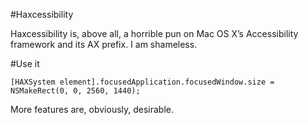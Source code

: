 #Haxcessibility

Haxcessibility is, above all, a horrible pun on Mac OS X’s Accessibility framework and its AX prefix. I am shameless.


#Use it

	[HAXSystem element].focusedApplication.focusedWindow.size = NSMakeRect(0, 0, 2560, 1440);

More features are, obviously, desirable.
